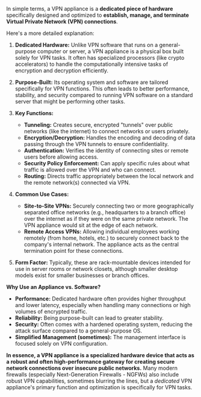 In simple terms, a VPN appliance is a **dedicated piece of hardware** specifically designed and optimized to **establish, manage, and terminate Virtual Private Network (VPN) connections**.

Here's a more detailed explanation:

1.  **Dedicated Hardware:** Unlike VPN software that runs on a general-purpose computer or server, a VPN appliance is a physical box built solely for VPN tasks. It often has specialized processors (like crypto accelerators) to handle the computationally intensive tasks of encryption and decryption efficiently.

2.  **Purpose-Built:** Its operating system and software are tailored specifically for VPN functions. This often leads to better performance, stability, and security compared to running VPN software on a standard server that might be performing other tasks.

3.  **Key Functions:**

    - **Tunneling:** Creates secure, encrypted "tunnels" over public networks (like the internet) to connect networks or users privately.
    - **Encryption/Decryption:** Handles the encoding and decoding of data passing through the VPN tunnels to ensure confidentiality.
    - **Authentication:** Verifies the identity of connecting sites or remote users before allowing access.
    - **Security Policy Enforcement:** Can apply specific rules about what traffic is allowed over the VPN and who can connect.
    - **Routing:** Directs traffic appropriately between the local network and the remote network(s) connected via VPN.

4.  **Common Use Cases:**

    - **Site-to-Site VPNs:** Securely connecting two or more geographically separated office networks (e.g., headquarters to a branch office) over the internet as if they were on the same private network. The VPN appliance would sit at the edge of each network.
    - **Remote Access VPNs:** Allowing individual employees working remotely (from home, hotels, etc.) to securely connect back to the company's internal network. The appliance acts as the central termination point for these connections.

5.  **Form Factor:** Typically, these are rack-mountable devices intended for use in server rooms or network closets, although smaller desktop models exist for smaller businesses or branch offices.

**Why Use an Appliance vs. Software?**

- **Performance:** Dedicated hardware often provides higher throughput and lower latency, especially when handling many connections or high volumes of encrypted traffic.
- **Reliability:** Being purpose-built can lead to greater stability.
- **Security:** Often comes with a hardened operating system, reducing the attack surface compared to a general-purpose OS.
- **Simplified Management (sometimes):** The management interface is focused solely on VPN configuration.

**In essence, a VPN appliance is a specialized hardware device that acts as a robust and often high-performance gateway for creating secure network connections over insecure public networks.** Many modern firewalls (especially Next-Generation Firewalls - NGFWs) also include robust VPN capabilities, sometimes blurring the lines, but a _dedicated_ VPN appliance's primary function and optimization is specifically for VPN tasks.
